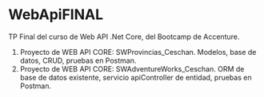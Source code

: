 # WebApiFINAL
TP Final del curso de Web API .Net Core, del Bootcamp de Accenture.
1. Proyecto de WEB API CORE: SWProvincias_Ceschan. Modelos, base de datos, CRUD, pruebas en Postman.
2. Proyecto de WEB API CORE: SWAdventureWorks_Ceschan. ORM de base de datos existente, servicio apiController de entidad, pruebas en Postman.
